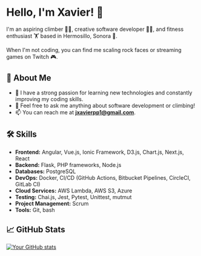 # Hello, I'm Xavier! 👋

I'm an aspiring climber 🧗‍♂️, creative software developer 👨‍💻, and fitness enthusiast 🏋️ based in Hermosillo, Sonora 📍.

When I'm not coding, you can find me scaling rock faces or streaming games on Twitch 🎮.

## 🚀 About Me

- 🌱 I have a strong passion for learning new technologies and constantly improving my coding skills.
- 💬 Feel free to ask me anything about software development or climbing!
- 📫 You can reach me at **jxavierpp1@gmail.com**.

## 🛠️ Skills
- **Frontend:** Angular, Vue.js, Ionic Framework, D3.js, Chart.js, Next.js, React
- **Backend:** Flask, PHP frameworks, Node.js
- **Databases:** PostgreSQL
- **DevOps:** Docker, CI/CD (GitHub Actions, Bitbucket Pipelines, CircleCI, GitLab CI)
- **Cloud Services:** AWS Lambda, AWS S3, Azure
- **Testing:** Chai.js, Jest, Pytest, Unittest, mutmut
- **Project Management:** Scrum
- **Tools:** Git, bash

## 📈 GitHub Stats

[![Your GitHub stats](https://github-readme-stats.vercel.app/api?username=xwalls)](https://github.com/anuraghazra/github-readme-stats)
